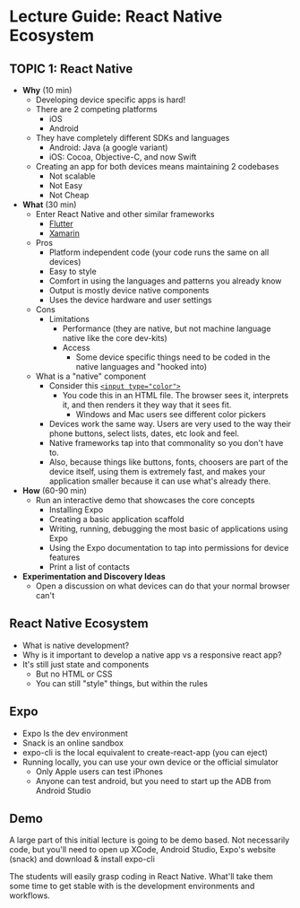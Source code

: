 # Lecture Guide: React Native Ecosystem

## TOPIC 1: React Native

- **Why** (10 min)
  - Developing device specific apps is hard!
  - There are 2 competing platforms
    - iOS
    - Android
  - They have completely different SDKs and languages
    - Android: Java (a google variant)
    - iOS: Cocoa, Objective-C, and now Swift
  - Creating an app for both devices means maintaining 2 codebases
    - Not scalable
    - Not Easy
    - Not Cheap
- **What** (30 min)
  - Enter React Native and other similar frameworks
    - [Flutter](https://flutter.dev/)
    - [Xamarin](https://dotnet.microsoft.com/apps/xamarin)
  - Pros
    - Platform independent code (your code runs the same on all devices)
    - Easy to style
    - Comfort in using the languages and patterns you already know
    - Output is mostly device native components
    - Uses the device hardware and user settings
  - Cons
    - Limitations
      - Performance (they are native, but not machine language native like the core dev-kits)
      - Access
        - Some device specific things need to be coded in the native languages and "hooked into)
  - What is a "native" component
    - Consider this [`<input type="color">`](https://developer.mozilla.org/en-US/docs/Web/HTML/Element/input/color)
      - You code this in an HTML file. The browser sees it, interprets it, and then renders it they way that it sees fit.
        - Windows and Mac users see different color pickers
    - Devices work the same way. Users are very used to the way their phone buttons, select lists, dates, etc look and feel.
    - Native frameworks tap into that commonality so you don't have to.
    - Also, because things like buttons, fonts, choosers are part of the device itself, using them is extremely fast, and makes your application smaller because it can use what's already there.
- **How** (60-90 min)
  - Run an interactive demo that showcases the core concepts
    - Installing Expo
    - Creating a basic application scaffold
    - Writing, running, debugging the most basic of applications using Expo
    - Using the Expo documentation to tap into permissions for device features
    - Print a list of contacts
- **Experimentation and Discovery Ideas**
  - Open a discussion on what devices can do that your normal browser can't

## React Native Ecosystem

- What is native development?
- Why is it important to develop a native app vs a responsive react app?
- It's still just state and components
  - But no HTML or CSS
  - You can still "style" things, but within the rules

## Expo

- Expo Is the dev environment
- Snack is an online sandbox
- expo-cli is the local equivalent to create-react-app (you can eject)
- Running locally, you can use your own device or the official simulator
  - Only Apple users can test iPhones
  - Anyone can test android, but you need to start up the ADB from Android Studio

## Demo

A large part of this initial lecture is going to be demo based. Not necessarily code, but you'll need to open up XCode, Android Studio, Expo's website (snack) and download & install expo-cli

The students will easily grasp coding in React Native. What'll take them some time to get stable with is the development environments and workflows.
